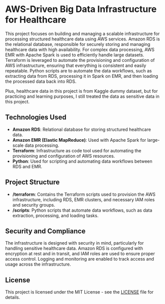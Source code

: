 # AWS-Driven Big Data Infrastructure for Healthcare


This project focuses on building and managing a scalable infrastructure for processing structured healthcare data using AWS services. Amazon RDS is the relational database, responsible for securely storing and managing healthcare data with high availability. For complex data processing, AWS EMR with Apache Spark is used to efficiently handle large datasets. Terraform is leveraged to automate the provisioning and configuration of AWS infrastructure, ensuring that everything is consistent and easily repeatable. Python scripts are to automate the data workflows, such as extracting data from RDS, processing it in Spark on EMR, and then loading the processed data back into RDS.

Plus, healthcare data in this project is from Kaggle dummy dataset, but for practicing and learning purposes, I still treated the data as sensitive data in this project.

## Technologies Used

- **Amazon RDS**: Relational database for storing structured healthcare data.
- **Amazon EMR (Elastic MapReduce)**: Used with Apache Spark for large-scale data processing.
- **Terraform**: Infrastructure as code tool used for automating the provisioning and configuration of AWS resources.
- **Python**: Used for scripting and automating data workflows between RDS and EMR.

## Project Structure

- **/terraform**: Contains the Terraform scripts used to provision the AWS infrastructure, including RDS, EMR clusters, and necessary IAM roles and security groups.
- **/scripts**: Python scripts that automate data workflows, such as data extraction, processing, and loading tasks.
  
## Security and Compliance

The infrastructure is designed with security in mind, particularly for handling sensitive healthcare data. Amazon RDS is configured with encryption at rest and in transit, and IAM roles are used to ensure proper access control. Logging and monitoring are enabled to track access and usage across the infrastructure.

## License

This project is licensed under the MIT License - see the [LICENSE](LICENSE) file for details.
